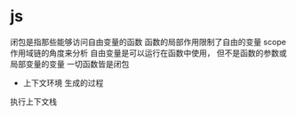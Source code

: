 # js

闭包是指那些能够访问自由变量的函数
函数的局部作用限制了自由的变量 scope 作用域链的角度来分析
自由变量是可以运行在函数中使用， 但不是函数的参数或局部变量的变量
一切函数皆是闭包

- 上下文环境 生成的过程

执行上下文栈